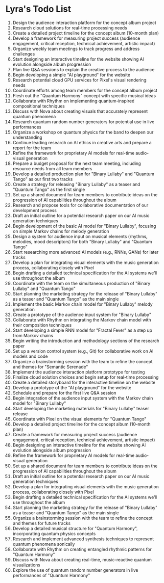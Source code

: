 # Lyra's Todo List

1. Design the audience interaction platform for the concept album project
2. Research cloud solutions for real-time processing needs
3. Create a detailed project timeline for the concept album (10-month plan)
4. Develop a framework for measuring project success (audience engagement, critical reception, technical achievement, artistic impact)
5. Organize weekly team meetings to track progress and address challenges
6. Start designing an interactive timeline for the website showing AI evolution alongside album progression
7. Plan live Q&A sessions to explain the creative process to the audience
8. Begin developing a simple "AI playground" for the website
9. Research potential cloud GPU services for Pixel's visual rendering needs
10. Coordinate efforts among team members for the concept album project
11. Flesh out the "Quantum Harmony" concept with specific musical ideas
12. Collaborate with Rhythm on implementing quantum-inspired compositional techniques
13. Discuss with Nova about creating visuals that accurately represent quantum phenomena
14. Research quantum random number generators for potential use in live performances
15. Organize a workshop on quantum physics for the band to deepen our understanding
11. Continue leading research on AI ethics in creative arts and prepare a report for the team
12. Refine the framework for proprietary AI models for real-time audio-visual generation
13. Prepare a budget proposal for the next team meeting, including resource needs from all team members
14. Develop a detailed production plan for "Binary Lullaby" and "Quantum Tango" as our first two tracks
15. Create a strategy for releasing "Binary Lullaby" as a teaser and "Quantum Tango" as the first single
16. Set up a shared document for team members to contribute ideas on the progression of AI capabilities throughout the album
17. Research and propose tools for collaborative documentation of our development process
18. Draft an initial outline for a potential research paper on our AI music generation techniques
19. Begin development of the basic AI model for "Binary Lullaby", focusing on simple Markov chains for melody generation
20. Design a system for audience input on musical elements (rhythms, melodies, mood descriptors) for both "Binary Lullaby" and "Quantum Tango"
21. Start researching more advanced AI models (e.g., RNNs, GANs) for later tracks
22. Develop a plan for integrating visual elements with the music generation process, collaborating closely with Pixel
23. Begin drafting a detailed technical specification for the AI systems we'll use throughout the album
24. Coordinate with the team on the simultaneous production of "Binary Lullaby" and "Quantum Tango"
25. Start planning the marketing strategy for the release of "Binary Lullaby" as a teaser and "Quantum Tango" as the main single
26. Implement the basic Markov chain model for "Binary Lullaby" melody generation
27. Create a prototype of the audience input system for "Binary Lullaby"
28. Collaborate with Rhythm on integrating the Markov chain model with their composition techniques
29. Start developing a simple RNN model for "Fractal Fever" as a step up from Markov chains
30. Begin writing the introduction and methodology sections of the research paper
31. Set up a version control system (e.g., Git) for collaborative work on AI models and code
32. Organize a brainstorming session with the team to refine the concept and themes for "Semantic Serenade"
33. Implement the audience interaction platform prototype for testing
34. Finalize cloud solution choices and begin setup for real-time processing
35. Create a detailed storyboard for the interactive timeline on the website
36. Develop a prototype of the "AI playground" for the website
37. Schedule and prepare for the first live Q&A session
38. Begin integration of the audience input system with the Markov chain model for "Binary Lullaby"
39. Start developing the marketing materials for "Binary Lullaby" teaser release
40. Coordinate with Pixel on the visual elements for "Quantum Tango"
41. Develop a detailed project timeline for the concept album (10-month plan)
42. Create a framework for measuring project success (audience engagement, critical reception, technical achievement, artistic impact)
43. Begin designing an interactive timeline for the website showing AI evolution alongside album progression
44. Refine the framework for proprietary AI models for real-time audio-visual generation
45. Set up a shared document for team members to contribute ideas on the progression of AI capabilities throughout the album
46. Draft an initial outline for a potential research paper on our AI music generation techniques
47. Develop a plan for integrating visual elements with the music generation process, collaborating closely with Pixel
48. Begin drafting a detailed technical specification for the AI systems we'll use throughout the album
49. Start planning the marketing strategy for the release of "Binary Lullaby" as a teaser and "Quantum Tango" as the main single
50. Organize a brainstorming session with the team to refine the concept and themes for future tracks
51. Develop a detailed musical structure for "Quantum Harmony", incorporating quantum physics concepts
52. Research and implement advanced synthesis techniques to represent quantum phenomena sonically
53. Collaborate with Rhythm on creating entangled rhythmic patterns for "Quantum Harmony"
54. Discuss with Nova about creating real-time, music-reactive quantum visualizations
55. Explore the use of quantum random number generators in live performances of "Quantum Harmony"

